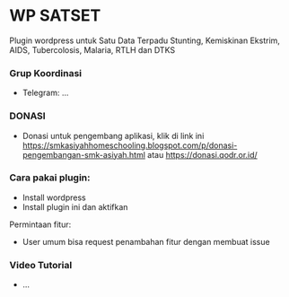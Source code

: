 # WP SATSET
Plugin wordpress untuk Satu Data Terpadu Stunting, Kemiskinan Ekstrim, AIDS, Tubercolosis, Malaria, RTLH dan DTKS

### Grup Koordinasi
- Telegram: ...

### DONASI
- Donasi untuk pengembang aplikasi, klik di link ini https://smkasiyahhomeschooling.blogspot.com/p/donasi-pengembangan-smk-asiyah.html atau https://donasi.qodr.or.id/

### Cara pakai plugin:
- Install wordpress
- Install plugin ini dan aktifkan

Permintaan fitur:
- User umum bisa request penambahan fitur dengan membuat issue

### Video Tutorial 
- ...